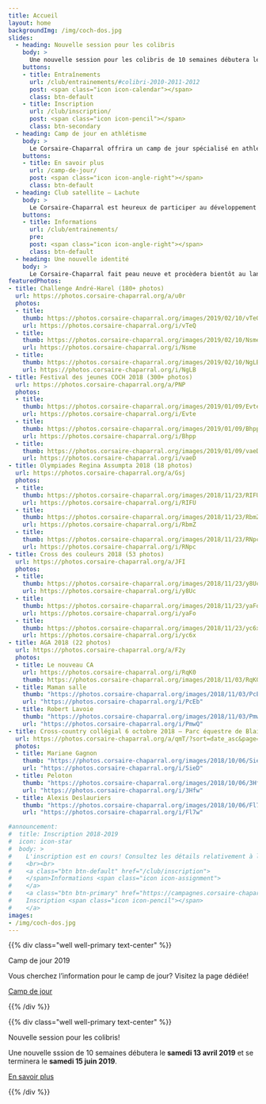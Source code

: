 ```yaml
---
title: Accueil
layout: home
backgroundImg: /img/coch-dos.jpg
slides:
  - heading: Nouvelle session pour les colibris
    body: >
      Une nouvelle session pour les colibris de 10 semaines débutera le **13 avril 2019**
    buttons:
    - title: Entraînements
      url: /club/entrainements/#colibri-2010-2011-2012
      post: <span class="icon icon-calendar"></span>
      class: btn-default
    - title: Inscription
      url: /club/inscription/
      post: <span class="icon icon-pencil"></span>
      class: btn-secondary
  - heading: Camp de jour en athlétisme
    body: >
      Le Corsaire-Chaparral offrira un camp de jour spécialisé en athlétisme cet été.
    buttons:
    - title: En savoir plus
      url: /camp-de-jour/
      post: <span class="icon icon-angle-right"></span>
      class: btn-default
  - heading: Club satellite – Lachute
    body: >
      Le Corsaire-Chaparral est heureux de participer au développement de l’athlétisme régional en lançant un nouveau club satellite à Lachute.
    buttons:
    - title: Informations
      url: /club/entrainements/
      pre: 
      post: <span class="icon icon-angle-right"></span>
      class: btn-default
  - heading: Une nouvelle identité
    body: >
      Le Corsaire-Chaparral fait peau neuve et procèdera bientôt au lancement de sa nouvelle identité visuelle. Restez à l'affût!
featuredPhotos:
- title: Challenge André-Harel (180+ photos)
  url: https://photos.corsaire-chaparral.org/a/u0r
  photos:
  - title: 
    thumb: https://photos.corsaire-chaparral.org/images/2019/02/10/vTeQ.th.jpg
    url: https://photos.corsaire-chaparral.org/i/vTeQ
  - title: 
    thumb: https://photos.corsaire-chaparral.org/images/2019/02/10/Nsme.th.jpg
    url: https://photos.corsaire-chaparral.org/i/Nsme
  - title: 
    thumb: https://photos.corsaire-chaparral.org/images/2019/02/10/NgLB.th.jpg
    url: https://photos.corsaire-chaparral.org/i/NgLB
- title: Festival des jeunes COCH 2018 (300+ photos)
  url: https://photos.corsaire-chaparral.org/a/PNP
  photos:
  - title: 
    thumb: https://photos.corsaire-chaparral.org/images/2019/01/09/Evte.th.jpg
    url: https://photos.corsaire-chaparral.org/i/Evte
  - title: 
    thumb: https://photos.corsaire-chaparral.org/images/2019/01/09/Bhpp.th.jpg
    url: https://photos.corsaire-chaparral.org/i/Bhpp
  - title: 
    thumb: https://photos.corsaire-chaparral.org/images/2019/01/09/vaeD.th.jpg
    url: https://photos.corsaire-chaparral.org/i/vaeD
- title: Olympiades Regina Assumpta 2018 (18 photos)
  url: https://photos.corsaire-chaparral.org/a/Gsj
  photos:
  - title: 
    thumb: https://photos.corsaire-chaparral.org/images/2018/11/23/RIFU.th.jpg
    url: https://photos.corsaire-chaparral.org/i/RIFU
  - title: 
    thumb: https://photos.corsaire-chaparral.org/images/2018/11/23/RbmZ.th.jpg
    url: https://photos.corsaire-chaparral.org/i/RbmZ
  - title: 
    thumb: https://photos.corsaire-chaparral.org/images/2018/11/23/RNpc.th.jpg
    url: https://photos.corsaire-chaparral.org/i/RNpc
- title: Cross des couleurs 2018 (53 photos)
  url: https://photos.corsaire-chaparral.org/a/JFI
  photos:
  - title: 
    thumb: https://photos.corsaire-chaparral.org/images/2018/11/23/y8Uc.th.jpg
    url: https://photos.corsaire-chaparral.org/i/y8Uc
  - title: 
    thumb: https://photos.corsaire-chaparral.org/images/2018/11/23/yaFo.th.jpg
    url: https://photos.corsaire-chaparral.org/i/yaFo
  - title: 
    thumb: https://photos.corsaire-chaparral.org/images/2018/11/23/yc6x.th.jpg
    url: https://photos.corsaire-chaparral.org/i/yc6x
- title: AGA 2018 (22 photos)
  url: https://photos.corsaire-chaparral.org/a/F2y
  photos:
  - title: Le nouveau CA
    url: https://photos.corsaire-chaparral.org/i/RqK0
    thumb: https://photos.corsaire-chaparral.org/images/2018/11/03/RqK0.th.jpg
  - title: Maman salle
    thumb: "https://photos.corsaire-chaparral.org/images/2018/11/03/PcEb.th.jpg"
    url: "https://photos.corsaire-chaparral.org/i/PcEb"
  - title: Robert Lavoie
    thumb: "https://photos.corsaire-chaparral.org/images/2018/11/03/PmwQ.th.jpg"
    url: "https://photos.corsaire-chaparral.org/i/PmwQ"
- title: Cross-country collégial 6 octobre 2018 – Parc équestre de Blainville (400+ photos)
  url: https://photos.corsaire-chaparral.org/a/qmT/?sort=date_asc&page=1
  photos: 
  - title: Mariane Gagnon
    thumb: "https://photos.corsaire-chaparral.org/images/2018/10/06/SieD.th.jpg"
    url: "https://photos.corsaire-chaparral.org/i/SieD"
  - title: Peloton
    thumb: "https://photos.corsaire-chaparral.org/images/2018/10/06/3Hfw.th.jpg"
    url: "https://photos.corsaire-chaparral.org/i/3Hfw"
  - title: Alexis Deslauriers
    thumb: "https://photos.corsaire-chaparral.org/images/2018/10/06/Fl7w.th.jpg"
    url: "https://photos.corsaire-chaparral.org/i/Fl7w"

#announcement:
#  title: Inscription 2018-2019
#  icon: icon-star
#  body: >
#    L'inscription est en cours! Consultez les détails relativement à l'[inscription](/club/inscription), puis remplissez le [formulaire](https://campagnes.corsaire-chaparral.org/inscription-2018-2019) en ligne.
#    <br><br>
#    <a class="btn btn-default" href="/club/inscription">
#    </span>Informations <span class="icon icon-assignment">
#    </a>
#    <a class="btn btn-primary" href="https://campagnes.corsaire-chaparral.org/inscription-2018-2019">
#    Inscription <span class="icon icon-pencil"></span>
#    </a>
images:
- /img/coch-dos.jpg
---
```


{{% div class="well well-primary text-center" %}} 
 
<span class="h2">Camp de jour 2019</span> 

Vous cherchez l’information pour le camp de jour? Visitez la page dédiée!

<a href="/camp-de-jour/" class="btn btn-default">Camp de jour <span class="icon icon-angle-right"></span></a> 

{{% /div %}}

{{% div class="well well-primary text-center" %}} 
 
<span class="h2">Nouvelle session pour les colibris!</span> 

<span class="icon icon-star"></span> 
<span class="icon icon-star"></span> 
<span class="icon icon-star"></span> 

Une nouvelle sssion de 10 semaines débutera le **samedi 13 avril 2019** et se terminera le **samedi 15 juin 2019**. 

<a href="/club/entrainements/#colibri-2010-2011-2012" class="btn btn-default">En savoir plus <span class="icon icon-angle-right"></span></a> 

{{% /div %}} 
